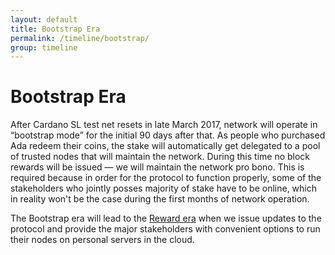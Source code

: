 ```yaml
---
layout: default
title: Bootstrap Era
permalink: /timeline/bootstrap/
group: timeline
---
```


[//]: # (Reviewed at f766612fb6c75b941cbe3c2d9c2db17dd2dc9bd3)

# Bootstrap Era

After Cardano SL test net resets in late March 2017, network will operate
in “bootstrap mode” for the initial 90 days after that. As people who purchased
Ada redeem their coins, the stake will automatically get delegated to a pool of
trusted nodes that will maintain the network. During this time no block rewards will
be issued — we will maintain the network pro bono. This is required
because in order for the protocol to function properly, some of
the stakeholders who jointly posses majority of stake have to be online,
which in reality won't be the case during the first months of
network operation.

The Bootstrap era will lead to the [Reward era](/timeline/reward) when we
issue updates to the protocol and provide the major stakeholders with
convenient options to run their nodes on personal servers in the cloud.
